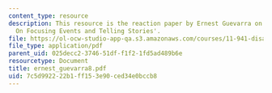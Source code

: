 ```yaml
---
content_type: resource
description: This resource is the reaction paper by Ernest Guevarra on the topic 'Disaster
  On Focusing Events and Telling Stories'.
file: https://ol-ocw-studio-app-qa.s3.amazonaws.com/courses/11-941-disaster-vulnerability-and-resilience-spring-2005/7c5d992222b1ff153e90ced34e0bccb8_ernest_guevarra8.pdf
file_type: application/pdf
parent_uid: 025decc2-3746-51df-f1f2-1fd5ad489b6e
resourcetype: Document
title: ernest_guevarra8.pdf
uid: 7c5d9922-22b1-ff15-3e90-ced34e0bccb8
---
```

